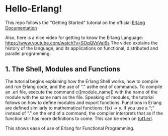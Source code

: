 # Hello-Erlang!
This repo follows the "Getting Started" tutorial on the official [Erlang Documentation](https://www.erlang.org/doc/reference_manual/users_guide](https://www.erlang.org/doc/))

Also, here is a nice video for getting to know the Erlang Language: https://www.youtube.com/watch?v=SOqQVoVai6s
The video explains the history of the language, and its applications on functional, distributed and parallel programming.

## 1. The Shell, Modules and Functions
The tutorial begins explaining how the Erlang Shell works, how to compile and run Erlang code, and the use of "." asthe end of commands. To compile an .erl file, execute the command c([module_name]) with the name of the module with the same nam as the file. Speaking of modules, the tutorial follows on how to define modules and export functions. Functions in Erlang are defined similarly to mathematical functions: f(x) -> y. If you use a ";" instead of "." on the end of a command, the compiler interprets that as if the function still has more definitions to come. This can be seen on [tut1.erl](https://github.com/vhpadula/erlang-hello-world/blob/main/tut1.erl).

This shows ease of use of Erlang for Functional Programming.
